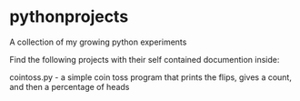 # pythonprojects
A collection of my growing python experiments

Find the following projects with their self contained documention inside:

cointoss.py		- a simple coin toss program that prints the flips, gives a count, and then a percentage of heads
